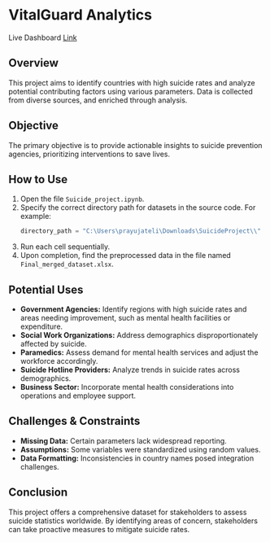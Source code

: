 # VitalGuard Analytics

Live Dashboard [Link](https://public.tableau.com/app/profile/prayuja.teli/viz/VitalGuardAnalytics/Dashboard1?publish=yes)
## Overview
This project aims to identify countries with high suicide rates and analyze potential contributing factors using various parameters. Data is collected from diverse sources, and enriched through analysis.

## Objective
The primary objective is to provide actionable insights to suicide prevention agencies, prioritizing interventions to save lives.

## How to Use
1. Open the file `Suicide_project.ipynb`.
2. Specify the correct directory path for datasets in the source code. For example:
   ```python
   directory_path = "C:\Users\prayujateli\Downloads\SuicideProject\\"
   ```
3. Run each cell sequentially.
4. Upon completion, find the preprocessed data in the file named `Final_merged_dataset.xlsx`.

## Potential Uses
- **Government Agencies:** Identify regions with high suicide rates and areas needing improvement, such as mental health facilities or expenditure.
- **Social Work Organizations:** Address demographics disproportionately affected by suicide.
- **Paramedics:** Assess demand for mental health services and adjust the workforce accordingly.
- **Suicide Hotline Providers:** Analyze trends in suicide rates across demographics.
- **Business Sector:** Incorporate mental health considerations into operations and employee support.

## Challenges & Constraints
- **Missing Data:** Certain parameters lack widespread reporting.
- **Assumptions:** Some variables were standardized using random values.
- **Data Formatting:** Inconsistencies in country names posed integration challenges.

## Conclusion
This project offers a comprehensive dataset for stakeholders to assess suicide statistics worldwide. By identifying areas of concern, stakeholders can take proactive measures to mitigate suicide rates.

